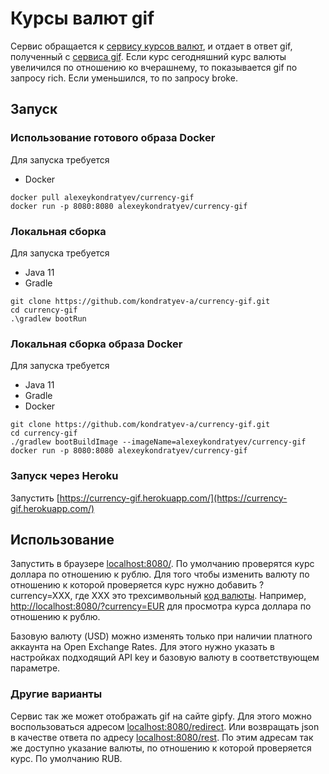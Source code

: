 # Курсы валют gif
Сервис обращается к [сервису курсов валют](https://docs.openexchangerates.org/), и отдает в ответ gif, полученный с [сервиса gif](https://developers.giphy.com/docs/api#quick-start-guide).
Если курс сегодняшний курс валюты увеличился по отношению ко вчерашнему, то показывается gif по запросу rich. Если уменьшился, то по запросу broke.

## Запуск

### Использование готового образа Docker
Для запуска требуется
- Docker
```console
docker pull alexeykondratyev/currency-gif
docker run -p 8080:8080 alexeykondratyev/currency-gif
```

### Локальная сборка
Для запуска требуется
- Java 11
- Gradle

```console
git clone https://github.com/kondratyev-a/currency-gif.git  
cd currency-gif  
.\gradlew bootRun  
```

### Локальная сборка образа Docker
Для запуска требуется
- Java 11
- Gradle
- Docker
```console
git clone https://github.com/kondratyev-a/currency-gif.git  
cd currency-gif
./gradlew bootBuildImage --imageName=alexeykondratyev/currency-gif
docker run -p 8080:8080 alexeykondratyev/currency-gif
```

### Запуск через Heroku
Запустить [https://currency-gif.herokuapp.com/](https://currency-gif.herokuapp.com/)

## Использование
Запустить в браузере [localhost:8080/](localhost:8080/).
По умолчанию проверятся курс доллара по отношению к рублю.
Для того чтобы изменить валюту по отношению к которой проверяется курс нужно добавить ?currency=XXX, где XXX это трехсимвольный [код валюты](https://www.iban.ru/currency-codes).
Например, [http://localhost:8080/?currency=EUR](http://localhost:8080/?currency=EUR) для просмотра курса доллара по отношению к рублю.

Базовую валюту (USD) можно изменять только при наличии платного аккаунта на Open Exchange Rates.
Для этого нужно указать в настройках подходящий API key и базовую валюту в соответствующем параметре.

### Другие варианты
Сервис так же может отображать gif на сайте gipfy. Для этого можно воспользоваться адресом [localhost:8080/redirect](localhost:8080/redirect).
Или возвращать json в качестве ответа по адресу [localhost:8080/rest](localhost:8080/rest). По этим адресам так же доступно указание валюты, по отношению к которой проверяется курс. По умолчанию RUB.